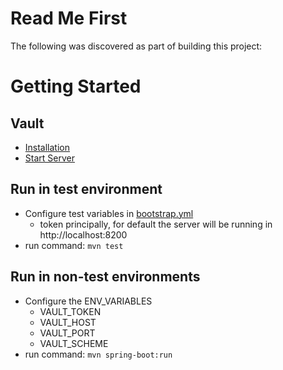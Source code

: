 # Read Me First
The following was discovered as part of building this project:

# Getting Started

## Vault
- [Installation](https://learn.hashicorp.com/tutorials/vault/getting-started-install?in=vault/getting-started)
- [Start Server](https://learn.hashicorp.com/tutorials/vault/getting-started-dev-server?in=vault/getting-started)

## Run in test environment
- Configure test variables in [bootstrap.yml](./src/test/resources/bootstrap.yml)
  - token principally, for default the server will be running in http://localhost:8200
- run command: ```mvn test```

## Run in non-test environments
- Configure the ENV_VARIABLES 
  - VAULT_TOKEN
  - VAULT_HOST
  - VAULT_PORT
  - VAULT_SCHEME
- run command: ```mvn spring-boot:run``` 
    
